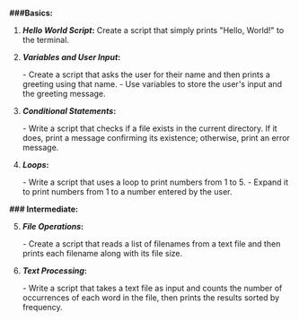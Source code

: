 **###Basics:**

1. ***Hello World Script*:** Create a script that simply prints "Hello, World!" to the terminal.

   

2. ***Variables and User Input*:**

   \- Create a script that asks the user for their name and then prints a greeting using that name.
   \- Use variables to store the user's input and the greeting message.

3. ***Conditional Statements*:**

   \- Write a script that checks if a file exists in the current directory. If it does, print a message confirming its existence; otherwise, print an error message.

4. ***Loops*:**

   \- Write a script that uses a loop to print numbers from 1 to 5.
   \- Expand it to print numbers from 1 to a number entered by the user.

**\### Intermediate:**

5. ***File Operations*:**

   \- Create a script that reads a list of filenames from a text file and then prints each filename along with its file size.

6. ***Text Processing*:**

   \- Write a script that takes a text file as input and counts the number of occurrences of each word in the file, then prints the results sorted by frequency.